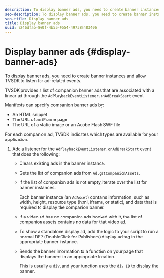 ```yaml
---
description: To display banner ads, you need to create banner instances and allow TVSDK to listen for ad-related events.
seo-description: To display banner ads, you need to create banner instances and allow TVSDK to listen for ad-related events.
seo-title: Display banner ads
title: Display banner ads
uuid: 7246dfab-860f-4b55-9554-49738a483406
---
```


# Display banner ads {#display-banner-ads}

To display banner ads, you need to create banner instances and allow TVSDK to listen for ad-related events.

TVSDK provides a list of companion banner ads that are associated with a linear ad through the `AdPlaybackEventListener.onAdBreakStart` event.

Manifests can specify companion banner ads by:

* An HTML snippet 
* The URL of an iFrame page 
* The URL of a static image or an Adobe Flash SWF file

For each companion ad, TVSDK indicates which types are available for your application. 

1. Add a listener for the `AdPlaybackEventListener.onAdBreakStart` event that does the following:

    * Clears existing ads in the banner instance. 
    * Gets the list of companion ads from `Ad.getCompanionAssets`. 
    * If the list of companion ads is not empty, iterate over the list for banner instances.

      Each banner instance (an `AdAsset`) contains information, such as width, height, resource type (html, iframe, or static), and data that is required to display the companion banner. 
    * If a video ad has no companion ads booked with it, the list of companion assets contains no data for that video ad. 
    * To show a standalone display ad, add the logic to your script to run a normal DFP (DoubleClick for Publishers) display ad tag in the appropriate banner instance. 
    * Sends the banner information to a function on your page that displays the banners in an appropriate location.

      This is usually a `div`, and your function uses the `div ID` to display the banner.

